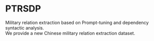 # PTRSDP
Military relation extraction based on Prompt-tuning and dependency syntactic analysis.<br>
We provide a new Chinese military relation extraction dataset.
